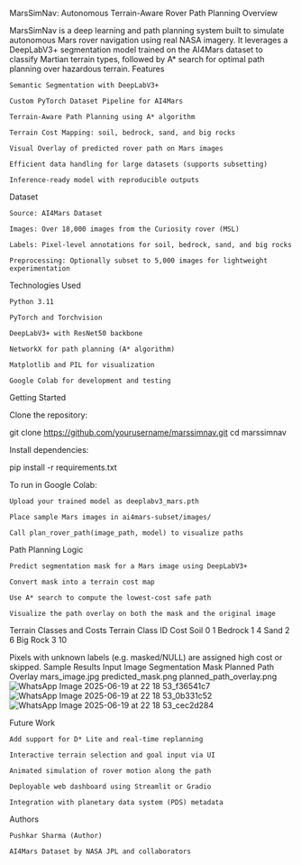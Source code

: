 
MarsSimNav: Autonomous Terrain-Aware Rover Path Planning
Overview

MarsSimNav is a deep learning and path planning system built to simulate autonomous Mars rover navigation using real NASA imagery. It leverages a DeepLabV3+ segmentation model trained on the AI4Mars dataset to classify Martian terrain types, followed by A* search for optimal path planning over hazardous terrain.
Features

    Semantic Segmentation with DeepLabV3+

    Custom PyTorch Dataset Pipeline for AI4Mars

    Terrain-Aware Path Planning using A* algorithm

    Terrain Cost Mapping: soil, bedrock, sand, and big rocks

    Visual Overlay of predicted rover path on Mars images

    Efficient data handling for large datasets (supports subsetting)

    Inference-ready model with reproducible outputs

Dataset

    Source: AI4Mars Dataset

    Images: Over 18,000 images from the Curiosity rover (MSL)

    Labels: Pixel-level annotations for soil, bedrock, sand, and big rocks

    Preprocessing: Optionally subset to 5,000 images for lightweight experimentation

Technologies Used

    Python 3.11

    PyTorch and Torchvision

    DeepLabV3+ with ResNet50 backbone

    NetworkX for path planning (A* algorithm)

    Matplotlib and PIL for visualization

    Google Colab for development and testing

Getting Started

Clone the repository:

git clone https://github.com/yourusername/marssimnav.git
cd marssimnav

Install dependencies:

pip install -r requirements.txt

To run in Google Colab:

    Upload your trained model as deeplabv3_mars.pth

    Place sample Mars images in ai4mars-subset/images/

    Call plan_rover_path(image_path, model) to visualize paths

Path Planning Logic

    Predict segmentation mask for a Mars image using DeepLabV3+

    Convert mask into a terrain cost map

    Use A* search to compute the lowest-cost safe path

    Visualize the path overlay on both the mask and the original image

Terrain Classes and Costs
Terrain	Class ID	Cost
Soil	0	1
Bedrock	1	4
Sand	2	6
Big Rock	3	10

Pixels with unknown labels (e.g. masked/NULL) are assigned high cost or skipped.
Sample Results
Input Image	Segmentation Mask	Planned Path Overlay
mars_image.jpg	predicted_mask.png	planned_path_overlay.png
![WhatsApp Image 2025-06-19 at 22 18 53_f36541c7](https://github.com/user-attachments/assets/f114eeb2-7c70-4d8d-9735-c341a1f1f45a)
![WhatsApp Image 2025-06-19 at 22 18 53_0b331c52](https://github.com/user-attachments/assets/c9cc27d9-fb8a-42af-9c3c-609780ea976f)
![WhatsApp Image 2025-06-19 at 22 18 53_cec2d284](https://github.com/user-attachments/assets/a2530933-939d-421f-b085-8443c5dd9427)

Future Work

    Add support for D* Lite and real-time replanning

    Interactive terrain selection and goal input via UI

    Animated simulation of rover motion along the path

    Deployable web dashboard using Streamlit or Gradio

    Integration with planetary data system (PDS) metadata

Authors

    Pushkar Sharma (Author)

    AI4Mars Dataset by NASA JPL and collaborators

